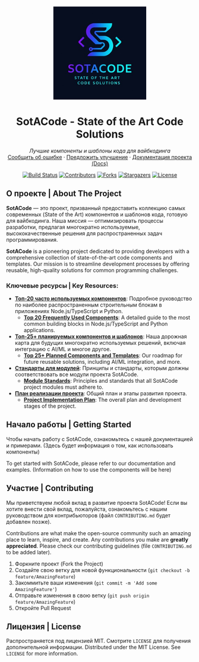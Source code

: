 <p align="center">
  <a href="https://github.com/ilialor/SotACode">
    <img src="logo_SotACode_300.jpg" alt="SotACode Logo" width="250" height="250">
  </a>
</p>

<h1 align="center">SotACode - State of the Art Code Solutions</h1>

<p align="center">
  <em>Лучшие компоненты и шаблоны кода для вайбкодинга</em>
  <br />
  <a href="https://github.com/ilialor/SotACode/issues/new?assignees=&labels=bug&template=bug_report.md&title=">Сообщить об ошибке</a>
  ·
  <a href="https://github.com/ilialor/SotACode/issues/new?assignees=&labels=enhancement&template=feature_request.md&title=">Предложить улучшение</a>
  ·
  <a href="docs/README.md">Документация проекта (Docs)</a>
</p>

<!-- Щитки (Badges) - Замените их на свои, если есть -->
<p align="center">
  <a href="https://github.com/ilialor/SotACode/actions"><img src="https://img.shields.io/github/actions/workflow/status/ilialor/SotACode/main.yml?branch=main&style=for-the-badge" alt="Build Status"></a>
  <a href="https://github.com/ilialor/SotACode/graphs/contributors"><img src="https://img.shields.io/github/contributors/ilialor/SotACode.svg?style=for-the-badge" alt="Contributors"></a>
  <a href="https://github.com/ilialor/SotACode/network/members"><img src="https://img.shields.io/github/forks/ilialor/SotACode.svg?style=for-the-badge" alt="Forks"></a>
  <a href="https://github.com/ilialor/SotACode/stargazers"><img src="https://img.shields.io/github/stars/ilialor/SotACode.svg?style=for-the-badge" alt="Stargazers"></a>
  <a href="https://github.com/ilialor/SotACode/blob/main/LICENSE"><img src="https://img.shields.io/github/license/ilialor/SotACode.svg?style=for-the-badge" alt="License"></a>
</p>

## О проекте | About The Project

**SotACode** — это проект, призванный предоставить коллекцию самых современных (State of the Art) компонентов и шаблонов кода, готовую для вайбкодинга. Наша миссия — оптимизировать процессы разработки, предлагая многократно используемые, высококачественные решения для распространенных задач программирования.



**SotACode** is a pioneering project dedicated to providing developers with a comprehensive collection of state-of-the-art code components and templates. Our mission is to streamline development processes by offering reusable, high-quality solutions for common programming challenges.


### Ключевые ресурсы | Key Resources:
*   **[Топ-20 часто используемых компонентов](docs/top-20.md)**: Подробное руководство по наиболее распространенным строительным блокам в приложениях Node.js/TypeScript и Python.
    *   **[Top 20 Frequently Used Components](docs/top-20.md)**: A detailed guide to the most common building blocks in Node.js/TypeScript and Python applications.
*   **[Топ-25+ планируемых компонентов и шаблонов](docs/top-25-list.md)**: Наша дорожная карта для будущих многократно используемых решений, включая интеграцию с AI/ML и многое другое.
    *   **[Top 25+ Planned Components and Templates](docs/top-25-list.md)**: Our roadmap for future reusable solutions, including AI/ML integration, and more.
*   **[Стандарты для модулей](docs/module_standards.md)**: Принципы и стандарты, которым должны соответствовать все модули проекта SotACode.
    *   **[Module Standards](docs/module_standards.md)**: Principles and standards that all SotACode project modules must adhere to.
*   **[План реализации проекта](docs/plan.md)**: Общий план и этапы развития проекта.
    *   **[Project Implementation Plan](docs/plan.md)**: The overall plan and development stages of the project.


## Начало работы | Getting Started

Чтобы начать работу с SotACode, ознакомьтесь с нашей документацией и примерами.
(Здесь будет информация о том, как использовать компоненты)

To get started with SotACode, please refer to our documentation and examples.
(Information on how to use the components will be here)

## Участие | Contributing

Мы приветствуем любой вклад в развитие проекта SotACode! Если вы хотите внести свой вклад, пожалуйста, ознакомьтесь с нашим руководством для контрибьюторов (файл `CONTRIBUTING.md` будет добавлен позже).

Contributions are what make the open-source community such an amazing place to learn, inspire, and create. Any contributions you make are **greatly appreciated**. Please check our contributing guidelines (file `CONTRIBUTING.md` to be added later).

1.  Форкните проект (Fork the Project)
2.  Создайте свою ветку для новой функциональности (`git checkout -b feature/AmazingFeature`)
3.  Закоммитьте ваши изменения (`git commit -m 'Add some AmazingFeature'`)
4.  Отправьте изменения в свою ветку (`git push origin feature/AmazingFeature`)
5.  Откройте Pull Request

## Лицензия | License

Распространяется под лицензией MIT. Смотрите `LICENSE` для получения дополнительной информации.
Distributed under the MIT License. See `LICENSE` for more information.
